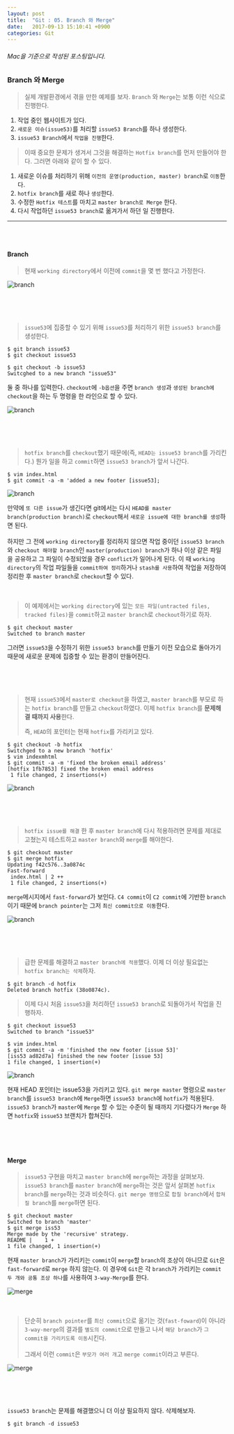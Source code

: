 ```yaml
---
layout: post
title:  "Git : 05. Branch 와 Merge"
date:   2017-09-13 15:10:41 +0900
categories: Git
---
```




###### Mac을 기준으로 작성된 포스팅입니다.
### Branch 와 Merge

> 실제 개발환경에서 겪을 만한 예제를 보자. `Branch` 와 `Merge`는 보통 이런 식으로 진행한다.

1. 작업 중인 웹사이트가 있다.
2. `새로운 이슈(issue53)`를 처리할 `issue53 Branch`를 하나 생성한다.
3. `issue53 Branch`에서 `작업을 진행`한다.

> 이때 중요한 문제가 생겨서 그것을 해결하는 `Hotfix branch`를 먼저 만들어야 한다. 그러면 아래와 같이 할 수 있다.

1. 새로운 이슈를 처리하기 위해 `이전의 운영(production, master) branch`로 `이동`한다.
2. `hotfix branch`를 새로 하나 `생성`한다.
3. 수정한 `Hotfix 테스트`를 마치고 `master branch로 Merge` 한다.
4. 다시 작업하던 `issue53 branch`로 옮겨가서 하던 일 진행한다.

<hr><br><br>

#### Branch

> 현재 `working directory`에서 이전에 `commit`을 몇 번 했다고 가정한다.

![branch](https://git-scm.com/book/en/v2/images/basic-branching-1.png)

<br><br><br>

> `issue53`에 집중할 수 있기 위해 `issue53`를 처리하기 위한 `issue53 branch`를 생성한다.

```
$ git branch issue53
$ git checkout issue53
```


```
$ git checkout -b issue53
Switcghed to a new branch "issue53"
```
둘 중 하나를 입력한다. `checkout`에 `-b옵션`을 주면 `branch 생성`과 `생성된 branch에 checkout`을 하는 두 명령을 한 라인으로 할 수 있다.

![branch](https://git-scm.com/book/en/v2/images/basic-branching-2.png)



<br><br><br>

> `hotfix branch`를 `checkout`했기 때문에(즉, `HEAD는 issue53 branch`를 가리킨다.) 뭔가 일을 하고 `commit`하면 `issue53 branch`가 앞서 나간다.

```
$ vim index.html
$ git commit -a -m 'added a new footer [issue53];
```

![branch](https://git-scm.com/book/en/v2/images/basic-branching-3.png)

만약에 `또 다른 issue`가 생긴다면 git에서는 다시 `HEAD를 master branch(production branch)`로 `checkout`해서 `새로운 issue에 대한 branch를 생성`하면 된다. <br><br>
하지만 그 전에 `working directory`를 정리하지 않으면 작업 중이던 `issue53 branch`와 `checkout 해야할 branch`인 `master(production) branch`가 하나 이상 같은 파일을 공유하고 그 파일이 수정되었을 경우 `conflict`가 일어나게 된다. 이 때 `working directory`의 작업 파일들을 `commit하여 정리`하거나 `stash를 사용`하여 작업을 저장하여 정리한 후 `master branch`로 `checkout`할 수 있다. <br><br><br>

>이 예제에서는 `working directory`에 있는 `모든 파일(untracted files, tracked files)`을 `commit`하고 `master branch`로 `checkout`하기로 하자.


```
$ git checkout master
Switched to branch master
```

그러면 `issue53`을 수정하기 위한 `issue53 branch`를 만들기 이전 모습으로 돌아가기 때문에 새로운 문제에 집중할 수 있는 환경이 만들어진다.

<br><br><br>

> 현재 `issue53`에서 `master로 checkout`을 하였고, `master branch`를 부모로 하는 `hotfix branch`를 만들고 `checkout`하였다. 이제 `hotfix branch`를 **문제해결 때까지 사용**한다.
>
> 즉, `HEAD`의 포인터는 현재 `hotfix`를 가리키고 있다.


```
$ git checkout -b hotfix
Switchged to a new branch 'hotfix'
$ vim indexmhtml
$ git commit -a -m 'fixed the broken email address'
[hotfix 1fb7853] fixed the broken email address
 1 file changed, 2 insertions(+)
```

![branch](https://git-scm.com/book/en/v2/images/basic-branching-4.png)

<br><br><br>


> `hotfix issue를 해결` 한 후 `master branch`에 다시 적용하려면 문제를 제대로 고쳤는지 테스트하고 `master branch`와 `merge`를 해야한다.

```
$ git checkout master
$ git merge hotfix
Updating f42c576..3a0874c
Fast-forward
 index.html | 2 ++
 1 file changed, 2 insertions(+)
```
`merge`메시지에서 `fast-forward`가 보인다. `C4 commit`이 `C2 commit`에 기반한 `branch`이기 때문에 `branch pointer`는 그저 `최신 commit으로 이동`한다.

![branch](https://git-scm.com/book/en/v2/images/basic-branching-5.png)

<br><br><br>

> 급한 문제를 해결하고 `master branch에 적용`했다. 이제 더 이상 필요없는 `hotfix branch는 삭제`하자.

```
$ git branch -d hotfix
Deleted branch hotfix (38o0874c).
```

> 이제 다시 처음 `issue53`을 처리하던 `issue53 branch`로 되돌아가서 작업을 진행하자.

```
$ git checkout issue53
Switched to branch "issue53"

$ vim index.html
$ git commit -a -m 'finished the new footer [issue 53]'
[iss53 ad82d7a] finished the new footer [issue 53]
1 file changed, 1 insertion(+)
```

![branch](https://git-scm.com/book/en/v2/images/basic-branching-6.png)

현재 HEAD 포인터는 issue53을 가리키고 있다. `git merge master` 명령으로 `master branch`를 `issue53 branch`에 `Merge`하면 `issue53 branch`에 `hotfix`가 적용된다.
`issue53 branch`가 `master`에 `Merge` 할 수 있는 수준이 될 때까지 기다렸다가 `Merge` 하면 `hotfix`와 `issue53` 브랜치가 합쳐진다.

<br><br><br>

#### Merge

> `issue53` 구현을 마치고 `master branch`에 `merge`하는 과정을 살펴보자. `issue53 branch`를 `master branch`에 `merge`하는 것은 앞서 살펴본 `hotfix branch`를 `merge`하는 것과 비슷하다. `git merge 명령`으로 `합칠 branch`에서 `합쳐질 branch`를 `merge`하면 된다.

```
$ git checkout master
Switched to branch 'master'
$ git merge iss53
Merge made by the 'recursive' strategy.
README |    1 +
1 file changed, 1 insertion(+)
```

현재 `master branch`가 가리키는 `commit`이 `merge`할 `branch`의 조상이 아니므로 `Git`은 `fast-forward`로 `merge` 하지 않는다. 이 경우에 `Git`은 각 `branch`가 가리키는 `commit 두 개와 공통 조상 하나`를 사용하여 `3-way-Merge`를 한다.

![merge](https://git-scm.com/book/en/v2/images/basic-merging-1.png)
<br><br><br>

> 단순히 `branch pointer`를 `최신 commit`으로 옮기는 것(`fast-foward`)이 아니라 `3-way-merge`의 결과를 `별도의 commit`으로 만들고 나서 `해당 branch`가 `그 commit을 가리키도록 이동`시킨다. <br><br>
그래서 이런 `commit`은 `부모가 여러 개`고 `merge commit`이라고 부른다.

![merge](https://git-scm.com/book/en/v2/images/basic-merging-2.png)

<br><br><br>

`issue53 branch`는 문제를 해결했으니 더 이상 필요하지 않다. 삭제해보자.

```
$ git branch -d issue53
```

<br><br><br>
